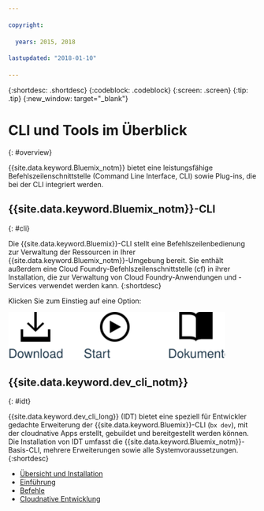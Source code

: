 ```yaml
---

copyright:

  years: 2015, 2018

lastupdated: "2018-01-10"

---
```


{:shortdesc: .shortdesc}
{:codeblock: .codeblock}
{:screen: .screen}
{:tip: .tip}
{:new_window: target="_blank"}

# CLI und Tools im Überblick
{: #overview}

{{site.data.keyword.Bluemix_notm}} bietet eine leistungsfähige Befehlszeilenschnittstelle (Command Line Interface, CLI) sowie Plug-ins, die bei der CLI integriert werden.

## {{site.data.keyword.Bluemix_notm}}-CLI
{: #cli}

Die {{site.data.keyword.Bluemix}}-CLI stellt eine Befehlszeilenbedienung zur Verwaltung der Ressourcen in Ihrer {{site.data.keyword.Bluemix_notm}}-Umgebung bereit. Sie enthält außerdem eine Cloud Foundry-Befehlszeilenschnittstelle (cf) in ihrer Installation, die zur Verwaltung von Cloud Foundry-Anwendungen und -Services verwendet werden kann.
{:shortdesc}

Klicken Sie zum Einstieg auf eine Option:

<img usemap="#home_map" border="0" class="image" id="image_ztx_crb_f1b" src="images/cli-image.svg" width="440" alt="Klicken Sie für den Schnelleinstieg mit der {{site.data.keyword.Bluemix_notm}}-CLI auf eine Option." style="width:440px;" />
<map name="home_map" id="home_map">
<area href="/docs/cli/reference/bluemix_cli/all_versions.html" alt=" {{site.data.keyword.Bluemix_notm}}-CLI herunterladen" title="Herunterladen" shape="rect" coords="-7, -8, 108, 211" />
<area href="/docs/cli/reference/bluemix_cli/get_started.html" alt="Einführung" title="Einführung" shape="rect" coords="155, -1, 289, 210" />
<area href="/docs/cli/reference/bluemix_cli/bx_cli.html" alt="Dokumentation anzeigen" title="Dokumentation anzeigen" shape="rect" coords="326, -10, 448, 218" />
</map>

## {{site.data.keyword.dev_cli_notm}}
{: #idt}

{{site.data.keyword.dev_cli_long}} (IDT) bietet eine speziell für Entwickler gedachte Erweiterung der {{site.data.keyword.Bluemix}}-CLI (`bx dev`), mit der cloudnative Apps erstellt, gebuildet und bereitgestellt werden können. Die Installation von IDT umfasst die {{site.data.keyword.Bluemix_notm}}-Basis-CLI, mehrere Erweiterungen sowie alle Systemvoraussetzungen.
{:shortdesc}

- [Übersicht und Installation](/docs/cloudnative/idt/index.html) <br>
- [Einführung](/docs/cloudnative/idt/index.html) <br>
- [Befehle](/docs/cloudnative/idt/commands.html) <br>
- [Cloudnative Entwicklung](/docs/cloudnative/index.html) <br>
